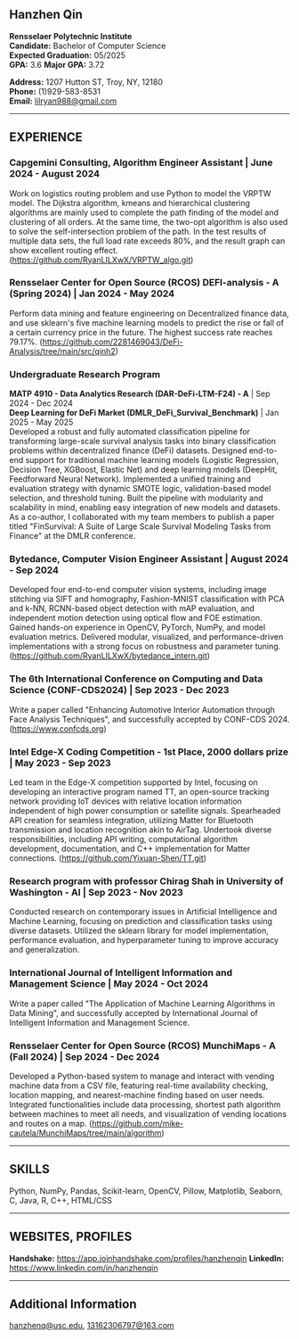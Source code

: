 ## Hanzhen Qin

**Rensselaer Polytechnic Institute**  
**Candidate:** Bachelor of Computer Science  
**Expected Graduation:** 05/2025  
**GPA:** 3.6 **Major GPA:** 3.72 

**Address:** 1207 Hutton ST, Troy, NY, 12180  
**Phone:** (1)929-583-8531  
**Email:** lilryan988@gmail.com  

---

## EXPERIENCE

### Capgemini Consulting, Algorithm Engineer Assistant | June 2024 - August 2024
Work on logistics routing problem and use Python to model the VRPTW model. The Dijkstra algorithm, kmeans and hierarchical clustering algorithms are mainly used to complete the path finding of the model and clustering of all orders. At the same time, the two-opt algorithm is also used to solve the self-intersection problem of the path. In the test results of multiple data sets, the full load rate exceeds 80%, and the result graph can show excellent routing effect. (https://github.com/RyanLILXwX/VRPTW_algo.git)

### Rensselaer Center for Open Source (RCOS) DEFI-analysis - A (Spring 2024) | Jan 2024 - May 2024
Perform data mining and feature engineering on Decentralized finance data, and use sklearn's five machine learning models to predict the rise or fall of a certain currency price in the future. The highest success rate reaches 79.17%. (https://github.com/2281469043/DeFi-Analysis/tree/main/src/qinh2)

### Undergraduate Research Program  
**MATP 4910 - Data Analytics Research (DAR-DeFi-LTM-F24) - A** | Sep 2024 - Dec 2024  
**Deep Learning for DeFi Market (DMLR_DeFi_Survival_Benchmark)** | Jan 2025 - May 2025  
Developed a robust and fully automated classification pipeline for transforming large-scale survival analysis tasks into binary classification problems within decentralized finance (DeFi) datasets. Designed end-to-end support for traditional machine learning models (Logistic Regression, Decision Tree, XGBoost, Elastic Net) and deep learning models (DeepHit, Feedforward Neural Network). Implemented a unified training and evaluation strategy with dynamic SMOTE logic, validation-based model selection, and threshold tuning. Built the pipeline with modularity and scalability in mind, enabling easy integration of new models and datasets. As a co-author, I collaborated with my team members to publish a paper titled "FinSurvival: A Suite of Large Scale Survival Modeling Tasks from Finance" at the DMLR conference.

### Bytedance, Computer Vision Engineer Assistant | August 2024 - Sep 2024
Developed four end-to-end computer vision systems, including image stitching via SIFT and homography, Fashion-MNIST classification with PCA and k-NN, RCNN-based object detection with mAP evaluation, and independent motion detection using optical flow and FOE estimation. Gained hands-on experience in OpenCV, PyTorch, NumPy, and model evaluation metrics. Delivered modular, visualized, and performance-driven implementations with a strong focus on robustness and parameter tuning. (https://github.com/RyanLILXwX/bytedance_intern.git)

### The 6th International Conference on Computing and Data Science (CONF-CDS2024) | Sep 2023 - Dec 2023
Write a paper called "Enhancing Automotive Interior Automation through Face Analysis Techniques", and successfully accepted by CONF-CDS 2024. (https://www.confcds.org)

### Intel Edge-X Coding Competition - 1st Place, 2000 dollars prize | May 2023 - Sep 2023
Led team in the Edge-X competition supported by Intel, focusing on developing an interactive program named TT, an open-source tracking network providing IoT devices with relative location information independent of high power consumption or satellite signals. Spearheaded API creation for seamless integration, utilizing Matter for Bluetooth transmission and location recognition akin to AirTag. Undertook diverse responsibilities, including API writing, computational algorithm development, documentation, and C++ implementation for Matter connections. (https://github.com/Yixuan-Shen/TT.git)

### Research program with professor Chirag Shah in University of Washington - AI | Sep 2023 - Nov 2023
Conducted research on contemporary issues in Artificial Intelligence and Machine Learning, focusing on prediction and classification tasks using diverse datasets. Utilized the sklearn library for model implementation, performance evaluation, and hyperparameter tuning to improve accuracy and generalization.

### International Journal of Intelligent Information and Management Science | May 2024 - Oct 2024
Write a paper called "The Application of Machine Learning Algorithms in Data Mining", and successfully accepted by International Journal of Intelligent Information and Management Science.

### Rensselaer Center for Open Source (RCOS) MunchiMaps - A (Fall 2024) | Sep 2024 - Dec 2024
Developed a Python-based system to manage and interact with vending machine data from a CSV file, featuring real-time availability checking, location mapping, and nearest-machine finding based on user needs. Integrated functionalities include data processing, shortest path algorithm between machines to meet all needs, and visualization of vending locations and routes on a map. (https://github.com/mike-cautela/MunchiMaps/tree/main/algorithm)

---

## SKILLS

Python, NumPy, Pandas, Scikit-learn, OpenCV, Pillow, Matplotlib, Seaborn, C, Java, R, C++, HTML/CSS

---

## WEBSITES, PROFILES
**Handshake:** https://app.joinhandshake.com/profiles/hanzhenqin
**LinkedIn:** https://www.linkedin.com/in/hanzhenqin

---

## Additional Information
hanzhenq@usc.edu, 13162306797@163.com
